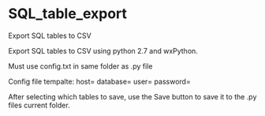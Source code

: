 # SQL_table_export
Export SQL tables to CSV

Export SQL tables to CSV using python 2.7 and wxPython.

Must use config.txt in same folder as .py file

Config file tempalte:
host=
database=
user=
password=

After selecting which tables to save, use the Save button to save it to the .py files current folder.


